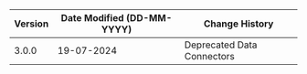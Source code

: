 | **Version** | **Date Modified (DD-MM-YYYY)** | **Change History**                          |
|-------------|--------------------------------|---------------------------------------------|
| 3.0.0       | 19-07-2024                     | Deprecated Data Connectors |